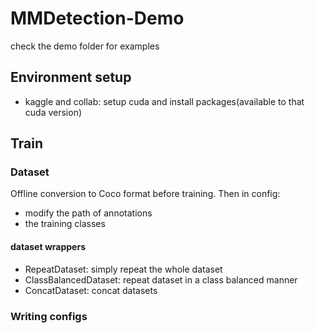 # MMDetection-Demo
check the demo folder for examples
## Environment setup
* kaggle and collab: setup cuda and install packages(available to that cuda version)
## Train
### Dataset
Offline conversion to Coco format before training. Then in config:
* modify the path of annotations 
* the training classes
#### dataset wrappers
* RepeatDataset: simply repeat the whole dataset
* ClassBalancedDataset: repeat dataset in a class balanced manner
* ConcatDataset: concat datasets
### Writing configs
